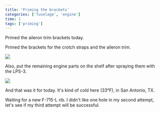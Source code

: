 ```yaml
---
title: 'Priming the brackets'
categories: ['fuselage', 'engine']
time: 1
tags: ['priming']
---
```


Primed the aileron trim brackets today.

<!-- more -->

Primed the brackets for the crotch straps and the aileron trim.

![](0-primed-the-brackets.jpeg)

Also, put the remaining engine parts on the shelf after spraying them with the LPS-3.

![](1-the-whole-engine.jpeg)

And that was it for today. It's kind of cold here (33°F), in San Antonio, TX.

Waiting for a new F-715-L rib. I didn't like one hole in my second attempt, let's see if my third attempt will be successful. 